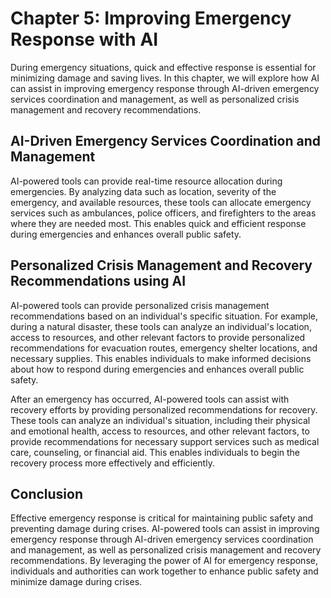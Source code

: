 Chapter 5: Improving Emergency Response with AI
===============================================

During emergency situations, quick and effective response is essential for minimizing damage and saving lives. In this chapter, we will explore how AI can assist in improving emergency response through AI-driven emergency services coordination and management, as well as personalized crisis management and recovery recommendations.

AI-Driven Emergency Services Coordination and Management
--------------------------------------------------------

AI-powered tools can provide real-time resource allocation during emergencies. By analyzing data such as location, severity of the emergency, and available resources, these tools can allocate emergency services such as ambulances, police officers, and firefighters to the areas where they are needed most. This enables quick and efficient response during emergencies and enhances overall public safety.

Personalized Crisis Management and Recovery Recommendations using AI
--------------------------------------------------------------------

AI-powered tools can provide personalized crisis management recommendations based on an individual's specific situation. For example, during a natural disaster, these tools can analyze an individual's location, access to resources, and other relevant factors to provide personalized recommendations for evacuation routes, emergency shelter locations, and necessary supplies. This enables individuals to make informed decisions about how to respond during emergencies and enhances overall public safety.

After an emergency has occurred, AI-powered tools can assist with recovery efforts by providing personalized recommendations for recovery. These tools can analyze an individual's situation, including their physical and emotional health, access to resources, and other relevant factors, to provide recommendations for necessary support services such as medical care, counseling, or financial aid. This enables individuals to begin the recovery process more effectively and efficiently.

Conclusion
----------

Effective emergency response is critical for maintaining public safety and preventing damage during crises. AI-powered tools can assist in improving emergency response through AI-driven emergency services coordination and management, as well as personalized crisis management and recovery recommendations. By leveraging the power of AI for emergency response, individuals and authorities can work together to enhance public safety and minimize damage during crises.


